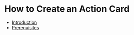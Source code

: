 # How to Create an Action Card

-   [Introduction](Introduction.md)
-   [Prerequisites](prerequisites.md)

